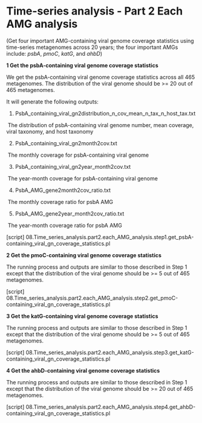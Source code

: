 # Time-series analysis - Part 2 Each AMG analysis

(Get four important AMG-containing viral genome coverage statistics using time-series metagenomes across 20 years; the four important AMGs include: *psbA*, *pmoC*, *katG*, and *ahbD*)

**1 Get the psbA-containing viral genome coverage statistics**

We get the psbA-containing viral genome coverage statistics across all 465 metagenomes. The distribution of the viral genome should be >= 20 out of 465 metagenomes.

It will generate the following outputs:

1) PsbA_containing_viral_gn2distribution_n_cov_mean_n_tax_n_host_tax.txt

​    The distribution of psbA-containing viral genome number, mean coverage, viral taxonomy, and host taxonomy

2) PsbA_containing_viral_gn2month2cov.txt

​    The monthly coverage for psbA-containing viral genome

3) PsbA_containing_viral_gn2year_month2cov.txt

​    The year-month coverage for psbA-containing viral genome

4) PsbA_AMG_gene2month2cov_ratio.txt

​    The monthly coverage ratio for psbA AMG 

5) PsbA_AMG_gene2year_month2cov_ratio.txt

​    The year-month coverage ratio for psbA AMG 

[script] 08.Time_series_analysis.part2.each_AMG_analysis.step1.get_psbA-containing_viral_gn_coverage_statistics.pl

**2 Get the pmoC-containing viral genome coverage statistics**

The running process and outputs are similar to those described in Step 1 except that the distribution of the viral genome should be >= 5 out of 465 metagenomes.

[script] 08.Time_series_analysis.part2.each_AMG_analysis.step2.get_pmoC-containing_viral_gn_coverage_statistics.pl

**3 Get the katG-containing viral genome coverage statistics**

The running process and outputs are similar to those described in Step 1 except that the distribution of the viral genome should be >= 5 out of 465 metagenomes.

[script] 08.Time_series_analysis.part2.each_AMG_analysis.step3.get_katG-containing_viral_gn_coverage_statistics.pl

**4 Get the ahbD-containing viral genome coverage statistics**

The running process and outputs are similar to those described in Step 1 except that the distribution of the viral genome should be >= 20 out of 465 metagenomes.

[script] 08.Time_series_analysis.part2.each_AMG_analysis.step4.get_ahbD-containing_viral_gn_coverage_statistics.pl


